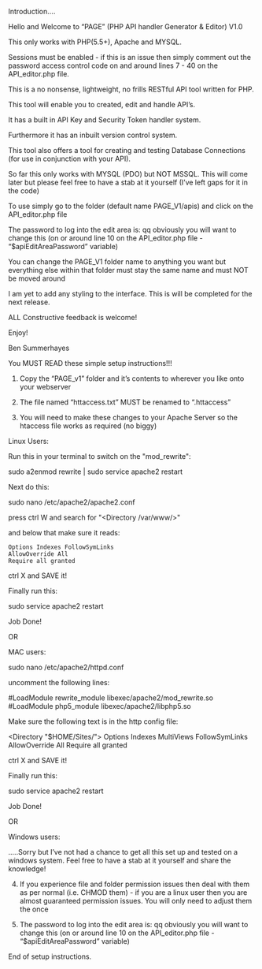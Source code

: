 
Introduction….

Hello and Welcome to “PAGE” (PHP API handler Generator & Editor) V1.0

This only works with PHP(5.5+), Apache and MYSQL.

Sessions must be enabled - if this is an issue then simply comment out the password access control code on and around lines 7 - 40 on the API_editor.php file.

This is a no nonsense, lightweight, no frills RESTful API tool written for PHP.

This tool will enable you to created, edit and handle API’s. 

It has a built in API Key and Security Token handler system.

Furthermore it has an inbuilt version control system.

This tool also offers a tool for creating and testing Database Connections (for use in conjunction with your API).

So far this only works with MYSQL (PDO) but NOT MSSQL. This will come later but please feel free to have a stab at it yourself (I’ve left gaps for it in the code)

To use simply go to the folder (default name PAGE_V1/apis) and click on the API_editor.php file

The password to log into the edit area is: qq obviously you will want to change this (on or around line 10 on the API_editor.php file - “$apiEditAreaPassword” variable)

You can change the PAGE_V1 folder name to anything you want but everything else within that folder must stay the same name and must NOT be moved around

I am yet to add any styling to the interface. This is will be completed for the next release.

ALL Constructive feedback is welcome!

Enjoy!

Ben Summerhayes



You MUST READ these simple setup instructions!!!

1. Copy the “PAGE_v1” folder and it’s contents to wherever you like onto your webserver

2. The file named “httaccess.txt” MUST be renamed to “.httaccess”


3. You will need to make these changes to your Apache Server so the htaccess file works as required (no biggy)

Linux Users:

Run this in your terminal to switch on the "mod_rewrite":

sudo a2enmod rewrite | sudo service apache2 restart

Next do this:

sudo nano /etc/apache2/apache2.conf

press ctrl W and search for "<Directory /var/www/>"

and below that make sure it reads:

    Options Indexes FollowSymLinks
    AllowOverride All
    Require all granted

ctrl X and SAVE it!

Finally run this:

sudo service apache2 restart

Job Done!


OR


MAC users:

sudo nano /etc/apache2/httpd.conf

uncomment the following lines:

#LoadModule rewrite_module libexec/apache2/mod_rewrite.so
#LoadModule php5_module libexec/apache2/libphp5.so

Make sure the following text is in the http config file:

<Directory "$HOME/Sites/">
Options Indexes MultiViews FollowSymLinks
AllowOverride All
Require all granted
</Directory>

ctrl X and SAVE it!

Finally run this:

sudo service apache2 restart

Job Done!


OR


Windows users:

…..Sorry but I’ve not had a chance to get all this set up and tested on a windows system. Feel free to have a stab at it yourself and share the knowledge!


4. If you experience file and folder permission issues then deal with them as per normal (i.e. CHMOD them) - if you are a linux user then you are almost guaranteed permission issues. You will only need to adjust them the once

5. The password to log into the edit area is: qq obviously you will want to change this (on or around line 10 on the API_editor.php file - “$apiEditAreaPassword” variable)

End of setup instructions.



